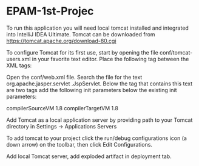 # EPAM-1st-Projec

   
To run this application you will need local tomcat installed and integrated into IntelliJ IDEA Ultimate.
Tomcat can be downloaded from https://tomcat.apache.org/download-80.cgi

To configure Tomcat for its first use, start by opening the file conf/tomcat-users.xml in
your favorite text editor. Place the following tag between the <tomcat-users>
</tomcat-users> XML tags:

<user username="admin" password="admin" roles="manager-gui,admin-gui" />


Open the conf/web.xml file. Search the file for the text org.apache.jasper.servlet
.JspServlet. Below the tag that contains this text are two <init-param> tags add the following init
parameters below the existing init parameters:

<init-param>
<param-name>compilerSourceVM</param-name>
<param-value>1.8</param-value>
</init-param>
<init-param>
<param-name>compilerTargetVM</param-name>
<param-value>1.8</param-value>
</init-param>



Add Tomcat as a local application server by providing path to your Tomcat directory in Settings -> Applications Servers

To add tomcat to your project click the run/debug configurations icon (a down arrow) on the toolbar, then click Edit Configurations.

Add local Tomcat server, add exploded artifact in deployment tab.
